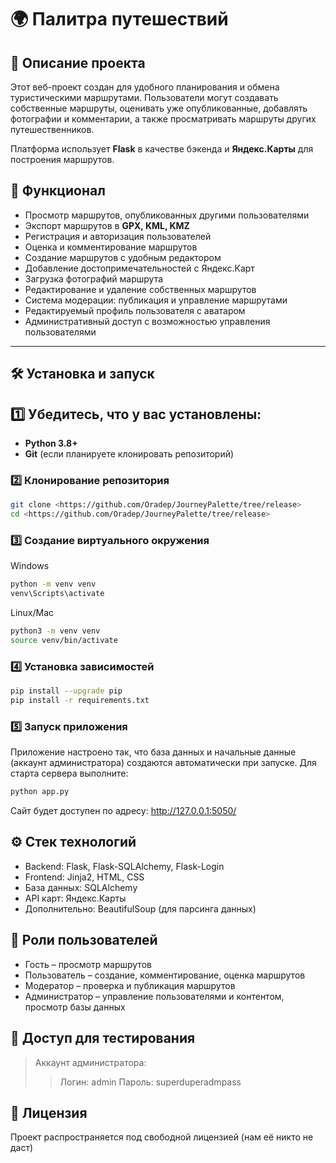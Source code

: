 # 🌍 Палитра путешествий

## 📌 Описание проекта
Этот веб-проект создан для удобного планирования и обмена туристическими маршрутами. Пользователи могут создавать собственные маршруты, оценивать уже опубликованные, добавлять фотографии и комментарии, а также просматривать маршруты других путешественников.

Платформа использует **Flask** в качестве бэкенда и **Яндекс.Карты** для построения маршрутов.

## 🚀 Функционал
- Просмотр маршрутов, опубликованных другими пользователями
- Экспорт маршрутов в **GPX, KML, KMZ**
- Регистрация и авторизация пользователей
- Оценка и комментирование маршрутов
- Создание маршрутов с удобным редактором
- Добавление достопримечательностей с Яндекс.Карт
- Загрузка фотографий маршрута
- Редактирование и удаление собственных маршрутов
- Система модерации: публикация и управление маршрутами
- Редактируемый профиль пользователя с аватаром
- Административный доступ с возможностью управления пользователями

---

## 🛠 Установка и запуск

## 1️⃣ Убедитесь, что у вас установлены:
- **Python 3.8+**
- **Git** (если планируете клонировать репозиторий)

### 2️⃣ Клонирование репозитория
```bash
git clone <https://github.com/Oradep/JourneyPalette/tree/release>
cd <https://github.com/Oradep/JourneyPalette/tree/release>
```

### 3️⃣ Создание виртуального окружения
Windows
```bash
python -m venv venv
venv\Scripts\activate
```
Linux/Mac
```bash
python3 -m venv venv
source venv/bin/activate
```

### 4️⃣ Установка зависимостей
```bash
pip install --upgrade pip
pip install -r requirements.txt
```

### 5️⃣ Запуск приложения
Приложение настроено так, что база данных и начальные данные (аккаунт администратора) создаются автоматически при запуске. Для старта сервера выполните:
```bash
python app.py

```

Сайт будет доступен по адресу: http://127.0.0.1:5050/


## ⚙ Стек технологий
- Backend: Flask, Flask-SQLAlchemy, Flask-Login
- Frontend: Jinja2, HTML, CSS
- База данных: SQLAlchemy
- API карт: Яндекс.Карты
- Дополнительно: BeautifulSoup (для парсинга данных)

## 👥 Роли пользователей
- Гость – просмотр маршрутов
- Пользователь – создание, комментирование, оценка маршрутов
- Модератор – проверка и публикация маршрутов
- Администратор – управление пользователями и контентом, просмотр базы данных

## 🔑 Доступ для тестирования
> Аккаунт администратора:
>> Логин: admin
>> Пароль: superduperadmpass

## 📜 Лицензия
Проект распространяется под свободной лицензией (нам её никто не даст)
